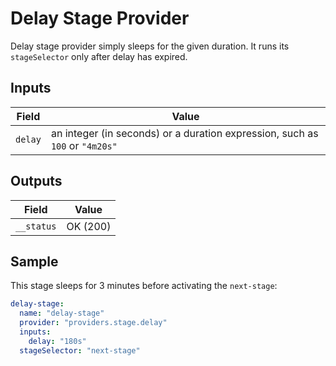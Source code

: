 # Delay Stage Provider

Delay stage provider simply sleeps for the given duration. It runs its ```stageSelector``` only after delay has expired.

## Inputs

| Field | Value|
|--------|--------|
| ```delay``` | an integer (in seconds) or a duration expression, such as ```100``` or ```"4m20s"```

## Outputs

| Field | Value|
|--------|--------|
| ```__status``` | OK (200) |

## Sample
This stage sleeps for 3 minutes before activating the ```next-stage```:
```yaml
delay-stage:
  name: "delay-stage"
  provider: "providers.stage.delay"
  inputs:
    delay: "180s"
  stageSelector: "next-stage"
```

